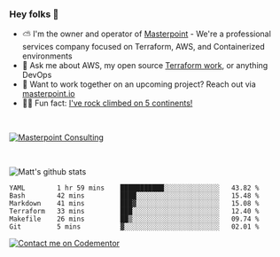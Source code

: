

### Hey folks 👋



- ⛅️ I'm the owner and operator of [Masterpoint](https://masterpoint.io) - We're a professional services company focused on Terraform, AWS, and Containerized environments
- 💬 Ask me about AWS, my open source [Terraform work](https://github.com/masterpointio?q=terraform&type=&language=hcl), or anything DevOps
- 🔨 Want to work together on an upcoming project? Reach out via [masterpoint.io](https://masterpoint.io)
- 🧗‍♂️ Fun fact: [I've rock climbed on 5 continents!](https://www.rockandice.com/videos/weekend-whippers/weekend-whipper-gunning-for-it-on-south-six-shooter/)

<br>


[![Masterpoint Consulting](https://masterpoint-public.s3.us-west-2.amazonaws.com/Logo-medium.png)](https://masterpoint.io)

<br>


![Matt's github stats](https://github-readme-stats.vercel.app/api?username=Gowiem&count_private=true&theme=cobalt&show_icons=true)

<!--START_SECTION:waka-->

```text
YAML        1 hr 59 mins    ███████████░░░░░░░░░░░░░░   43.82 %
Bash        42 mins         ████░░░░░░░░░░░░░░░░░░░░░   15.48 %
Markdown    41 mins         ███▓░░░░░░░░░░░░░░░░░░░░░   15.08 %
Terraform   33 mins         ███░░░░░░░░░░░░░░░░░░░░░░   12.40 %
Makefile    26 mins         ██▒░░░░░░░░░░░░░░░░░░░░░░   09.74 %
Git         5 mins          ▓░░░░░░░░░░░░░░░░░░░░░░░░   02.01 %
```

<!--END_SECTION:waka-->

[![Contact me on Codementor](https://www.codementor.io/m-badges/gowiem/find-me-on-cm-b.svg)](https://www.codementor.io/@gowiem?refer=badge)
